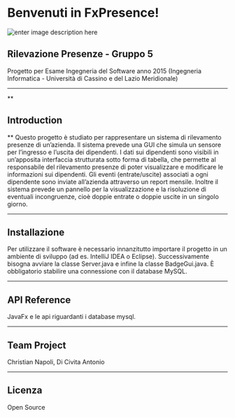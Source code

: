 Benvenuti in FxPresence!                     
===================
![enter image description here](http://webuser.unicas.it/venturino/images/logo_unicas.jpg)



Rilevazione Presenze - Gruppo 5
-------------------------------

Progetto per Esame Ingegneria del Software anno 2015 (Ingegneria Informatica - Università di Cassino e del Lazio Meridionale)

----------

**

Introduction
------------

**
Questo progetto è studiato per rappresentare un sistema di rilevamento presenze di un’azienda. Il sistema prevede una GUI che simula un sensore per l’ingresso e l’uscita dei dipendenti. I dati sui dipendenti sono visibili in un’apposita interfaccia strutturata sotto forma di tabella, che permette al responsabile del rilevamento presenze di poter visualizzare e modificare le informazioni sui dipendenti. Gli eventi (entrate/uscite) associati a ogni dipendente sono inviate all’azienda attraverso un report mensile. Inoltre il sistema prevede un pannello per la visualizzazione e la risoluzione di eventuali incongruenze, cioè doppie entrate o doppie uscite in un singolo giorno.


----------

Installazione
-------------

Per utilizzare il software è necessario innanzitutto importare il progetto in un ambiente di sviluppo (ad es. IntelliJ IDEA o Eclipse). Successivamente bisogna avviare la classe Server.java e infine la classe BadgeGui.java. 
È obbligatorio stabilire una connessione con il database MySQL.


----------


API Reference
-------------

JavaFx e  le api riguardanti  i database mysql.

----------


Team Project
------------

Christian Napoli, Di Civita Antonio


----------

Licenza
-------

Open Source
